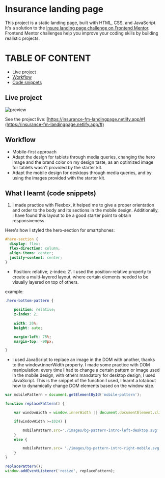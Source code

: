 # Insurance landing page
This project is a static landing page, built with HTML, CSS, and JavaScript.
It's a solution to the [Insure landing page challenge on Frontend Mentor](https://www.frontendmentor.io/challenges/insure-landing-page-uTU68JV8). Frontend Mentor challenges help you improve your coding skills by building realistic projects. 


# TABLE OF CONTENT
- [Live project](#live-project)
- [Workflow](#workflow)
- [Code snippets](#what-i-learnt-code-snippets)


## Live project

![preview](./images/preview.png)

See the project live: [https://insurance-fm-landingpage.netlify.app/#](https://insurance-fm-landingpage.netlify.app/#)


## Workflow
- Mobile-first approach
- Adapt the design for tablets through media queries, changing the hero image and the brand color on my design taste, as an optimized image for tablets wasn't provided by the starter kit.
- Adapt the mobile design for desktops through media queries, and by using the images provided with the starter kit.


## What I learnt (code snippets)

1) I made practice with Flexbox, it helped me to give a proper orientation and order to the body and its sections in the mobile design. Additionally, I have found this layout to be a good starter point to obtain responsiveness.

Here's how I styled the hero-section for smartphones:

```css
#hero-section {
  display: flex;
  flex-direction: column;
  align-items: center;
  justify-content: center;
}
```


- 'Position: relative; z-index: 2'. I used the position-relative property to create a multi-layered layout, where certain elements needed to be visually layered on top of others.

example:

```css
.hero-bottom-pattern {
    
    position: relative;
    z-index: 2;
    
    width: 26%;
    height: auto;

    margin-left: 75%;
    margin-top: -90px;

}
```


- I used JavaScript to replace an image in the DOM with another, thanks to the window.innerWidth property.
I made some practice with DOM manipulation: every time I had to change a certain pattern or image used in the mobile design, with others mandatory for desktop design, I used JavaScript.
This is the snippet of the function I used, I learnt a lotabout how to dynamically change DOM elements based on the window size.

``` JavaScript 
var mobilePattern = document.getElementById('mobile-pattern');

function replacePattern() {

    var windowWidth = window.innerWidth || document.documentElement.clientWidth;

    if(windowWidth >=1024) {

        mobilePattern.src='./images/bg-pattern-intro-left-desktop.svg';
    }
    else {

        mobilePattern.src= './images/bg-pattern-intro-right-mobile.svg';
    }
}

replacePattern();
window.addEventListener('resize', replacePattern);
``````
